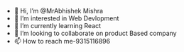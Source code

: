 - 👋 Hi, I’m @MrAbhishek Mishra
- 👀 I’m interested in Web Devlopment
- 🌱 I’m currently learning React
- 💞️ I’m looking to collaborate on product Based company
- 📫 How to reach me-9315116896

<!---
MrAbhi0100/MrAbhi0100 is a ✨ special ✨ repository because its `README.md` (this file) appears on your GitHub profile.
You can click the Preview link to take a look at your changes.
--->
